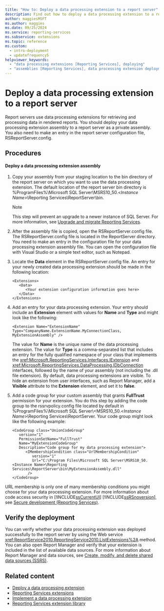 ```yaml
---
title: "How to: Deploy a data processing extension to a report server"
description: Find out how to deploy a data processing extension to a report server by learning which entries to add to which configuration files.
author: maggiesMSFT
ms.author: maggies
ms.date: 09/25/2024
ms.service: reporting-services
ms.subservice: extensions
ms.topic: reference
ms.custom:
  - intro-deployment
  - updatefrequency5
helpviewer_keywords:
  - "data processing extensions [Reporting Services], deploying"
  - "assemblies [Reporting Services], data processing extension deployments"
---
```

# Deploy a data processing extension to a report server
  Report servers use data processing extensions for retrieving and processing data in rendered reports. You should deploy your data processing extension assembly to a report server as a private assembly. You also need to make an entry in the report server configuration file, RSReportServer.config.  
  
## Procedures  
  
#### Deploy a data processing extension assembly  
  
1.  Copy your assembly from your staging location to the bin directory of the report server on which you want to use the data processing extension. The default location of the report server bin directory is %ProgramFiles%\Microsoft SQL Server\MSRS10_50.\<*Instance Name*>\Reporting Services\ReportServer\bin.  
  
    > [!NOTE]  
    >  This step will prevent an upgrade to a newer instance of SQL Server. For more information, see [Upgrade and migrate Reporting Services](../../../reporting-services/install-windows/upgrade-and-migrate-reporting-services.md).  
  
2.  After the assembly file is copied, open the RSReportServer.config file. The RSReportServer.config file is located in the ReportServer directory. You need to make an entry in the configuration file for your data processing extension assembly file. You can open the configuration file with Visual Studio or a simple text editor, such as Notepad.  
  
3.  Locate the **Data** element in the RSReportServer.config file. An entry for your newly created data processing extension should be made in the following location:  
  
    ```  
    <Extensions>  
       <Data>  
          <Your extension configuration information goes here>  
       </Data>  
    </Extensions>  
    ```  
  
4.  Add an entry for your data processing extension. Your entry should include an **Extension** element with values for **Name** and **Type** and might look like the following:  
  
    ```  
    <Extension Name="ExtensionName" Type="CompanyName.ExtensionName.MyConnectionClass, MyExtensionAssembly" />  
    ```  
  
     The value for **Name** is the unique name of the data processing extension. The value for **Type** is a comma-separated list that includes an entry for the fully qualified namespace of your class that implements the <xref:Microsoft.ReportingServices.Interfaces.IExtension> and <xref:Microsoft.ReportingServices.DataProcessing.IDbConnection> interfaces, followed by the name of your assembly (not including the .dll file extension). By default, data processing extensions are visible. To hide an extension from user interfaces, such as Report Manager, add a **Visible** attribute to the **Extension** element, and set it to **false**.  
  
5.  Add a code group for your custom assembly that grants **FullTrust** permission for your extension. You do this step by adding the code group to the rssrvpolicy.config file located by default in %ProgramFiles%\Microsoft SQL Server\\<MSRS10_50.\<*Instance Name*>\Reporting Services\ReportServer. Your code group might look like the following example:  
  
    ```  
    <CodeGroup class="UnionCodeGroup"  
       version="1"  
       PermissionSetName="FullTrust"  
       Name="MyExtensionCodeGroup"  
       Description="Code group for my data processing extension">  
          <IMembershipCondition class="UrlMembershipCondition"  
             version="1"  
             Url="C:\Program Files\Microsoft SQL Server\MSRS10_50.<Instance Name>\Reporting Services\ReportServer\bin\MyExtensionAssembly.dll"  
           />  
    </CodeGroup>  
    ```  
  
 URL membership is only one of many membership conditions you might choose for your data processing extension. For more information about code access security in [!INCLUDE[ssCurrentUI](../../../includes/sscurrentui-md.md)] [!INCLUDE[ssRSnoversion](../../../includes/ssrsnoversion-md.md)], see [Secure development &#40;Reporting Services&#41;](../../../reporting-services/extensions/secure-development/secure-development-reporting-services.md).  
  
## Verify the deployment  
 You can verify whether your data processing extension was deployed successfully to the report server by using the Web service <xref:ReportService2010.ReportingService2010.ListExtensions%2A> method. You can also open Report Manager and verify that your extension is included in the list of available data sources. For more information about Report Manager and data sources, see [Create, modify, and delete shared data sources &#40;SSRS&#41;](../../../reporting-services/report-data/create-modify-and-delete-shared-data-sources-ssrs.md).  
  
## Related content

- [Deploy a data processing extension](../../../reporting-services/extensions/data-processing/deploying-a-data-processing-extension.md)
- [Reporting Services extensions](../../../reporting-services/extensions/reporting-services-extensions.md)
- [Implement a data processing extension](../../../reporting-services/extensions/data-processing/implementing-a-data-processing-extension.md)
- [Reporting Services extension library](../../../reporting-services/extensions/reporting-services-extension-library.md)

